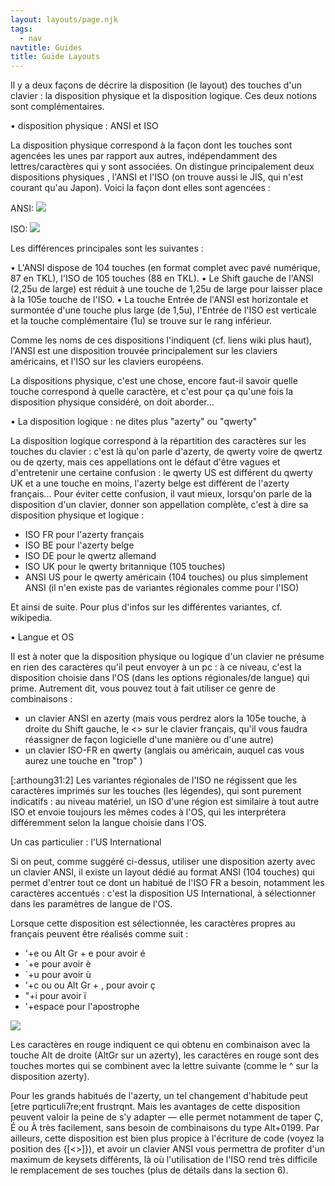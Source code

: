 ```yaml
---
layout: layouts/page.njk
tags:
  - nav
navtitle: Guides
title: Guide Layouts
---
```


Il y a deux façons de décrire la disposition (le layout) des touches d'un clavier : la disposition physique et la disposition logique. Ces deux notions sont complémentaires.

• disposition physique : ANSI et ISO

La disposition physique correspond à la façon dont les touches sont agencées les unes par rapport aux autres, indépendamment des lettres/caractères qui y sont associées. On distingue principalement deux dispositions physiques , l'ANSI et l'ISO (on trouve aussi le JIS, qui n'est courant qu'au Japon). Voici la façon dont elles sont agencées :

ANSI:
![](https://i.imgur.com/LaUkKb8.png)

ISO:
![](https://i.imgur.com/gt8hFCS.png)

Les différences principales sont les suivantes :

• L'ANSI dispose de 104 touches (en format complet avec pavé numérique, 87 en TKL), l'ISO de 105 touches (88 en TKL).
• Le Shift gauche de l'ANSI (2,25u de large) est réduit à une touche de 1,25u de large pour laisser place à la 105e touche de l'ISO.
• La touche Entrée de l'ANSI est horizontale et surmontée d'une touche plus large (de 1,5u), l'Entrée de l'ISO est verticale et la touche complémentaire (1u) se trouve sur le rang inférieur.

Comme les noms de ces dispositions l'indiquent (cf. liens wiki plus haut), l'ANSI est une disposition trouvée principalement sur les claviers américains, et l'ISO sur les claviers européens.

La dispositions physique, c'est une chose, encore faut-il savoir quelle touche correspond à quelle caractère, et c'est pour ça qu'une fois la disposition physique considéré, on doit aborder...

• La disposition logique : ne dites plus "azerty" ou "qwerty"

La disposition logique correspond à la répartition des caractères sur les touches du clavier : c'est là qu'on parle d'azerty, de qwerty voire de qwertz ou de qzerty, mais ces appellations ont le défaut d'être vagues et d'entretenir une certaine confusion : le qwerty US est différent du qwerty UK et a une touche en moins, l'azerty belge est différent de l'azerty français... Pour éviter cette confusion, il vaut mieux, lorsqu'on parle de la disposition d'un clavier, donner son appellation complète, c'est à dire sa disposition physique et logique :

- ISO FR pour l'azerty français
- ISO BE pour l'azerty belge
- ISO DE pour le qwertz allemand
- ISO UK pour le qwerty britannique (105 touches)
- ANSI US pour le qwerty américain (104 touches) ou plus simplement ANSI (il n'en existe pas de variantes régionales comme pour l'ISO)

Et ainsi de suite. Pour plus d'infos sur les différentes variantes, cf. wikipedia.

• Langue et OS

Il est à noter que la disposition physique ou logique d'un clavier ne présume en rien des caractères qu'il peut envoyer à un pc : à ce niveau, c'est la disposition choisie dans l'OS (dans les options régionales/de langue) qui prime. Autrement dit, vous pouvez tout à fait utiliser ce genre de combinaisons :

- un clavier ANSI en azerty (mais vous perdrez alors la 105e touche, à droite du Shift gauche, le <> sur le clavier français, qu'il vous faudra réassigner de façon logicielle d'une manière ou d'une autre)
- un clavier ISO-FR en qwerty (anglais ou américain, auquel cas vous aurez une touche en "trop" )

[:arthoung31:2] Les variantes régionales de l'ISO ne régissent que les caractères imprimés sur les touches (les légendes), qui sont purement indicatifs : au niveau matériel, un ISO d'une région est similaire à tout autre ISO et envoie toujours les mêmes codes à l'OS, qui les interprétera différemment selon la langue choisie dans l'OS.

Un cas particulier : l'US International

Si on peut, comme suggéré ci-dessus, utiliser une disposition azerty avec un clavier ANSI, il existe un layout dédié au format ANSI (104 touches) qui permet d'entrer tout ce dont un habitué de l'ISO FR a besoin, notamment les caractères accentués : c'est la disposition US International, à sélectionner dans les paramètres de langue de l'OS.

Lorsque cette disposition est sélectionnée, les caractères propres au français peuvent être réalisés comme suit :

- '+e ou Alt Gr + e pour avoir é
- `+e pour avoir è
- `+u pour avoir ù
- '+c ou ou Alt Gr + , pour avoir ç
- "+i pour avoir ï
- '+espace pour l'apostrophe

![](https://reho.st/preview/self/66a1be423e6a260ab708a515fbcc95f06c3b1af5.png)

Les caractères en rouge indiquent ce qui obtenu en combinaison avec la touche Alt de droite (AltGr sur un azerty), les caractères en rouge sont des touches mortes qui se combinent avec la lettre suivante (comme le ^ sur la disposition azerty).

Pour les grands habitués de l'azerty, un tel changement d'habitude peut [etre pqrticuli7re;ent frustrqnt. Mais les avantages de cette disposition peuvent valoir la peine de s'y adapter — elle permet notamment de taper Ç, É ou À très facilement, sans besoin de combinaisons du type Alt+0199. Par ailleurs, cette disposition est bien plus propice à l'écriture de code (voyez la position des {[<>]}), et avoir un clavier ANSI vous permettra de profiter d'un maximum de keysets différents, là où l'utilisation de l'ISO rend très difficile le remplacement de ses touches (plus de détails dans la section 6).
